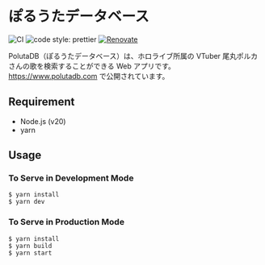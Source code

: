 # ぽるうたデータベース

![CI](https://github.com/YunosukeY/poluta-db/workflows/CI/badge.svg?branch=master)
![code style: prettier](https://img.shields.io/badge/code_style-prettier-ff69b4.svg?style=flat-square)
[![Renovate](https://img.shields.io/badge/renovate-enabled-brightgreen.svg)](https://renovatebot.com)

PolutaDB（ぽるうたデータベース）は、ホロライブ所属の VTuber 尾丸ポルカさんの歌を検索することができる Web アプリです。
https://www.polutadb.com で公開されています。

## Requirement

- Node.js (v20)
- yarn

## Usage

### To Serve in Development Mode

```
$ yarn install
$ yarn dev
```

### To Serve in Production Mode

```
$ yarn install
$ yarn build
$ yarn start
```
